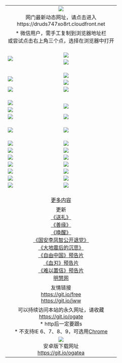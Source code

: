 ﻿<table>
  <tr></tr>
  <tr><td colspan=2 align=center><img src="https://cloud.githubusercontent.com/assets/11880933/13434984/f430fae2-e012-11e5-814f-c2df1e82b247.jpg" /></td></tr>
  <tr><td colspan=2 align=center>网门最新动态网址，请点击进入
<br>https://druds747xo8rt.cloudfront.net
    </td>
  </tr>
  <tr>
    <td colspan=2 align=center>* 微信用户，需手工复制到浏览器地址栏<br>或尝试点击右上角三个点，选择在浏览器中打开
    <!--br>* IE6打开动态网址须在选项中勾选TLS 1.0--></td>
  </tr>
  <tr height="20">
  <tr>
    <td rowspan=2><a href="https://druds747xo8rt.cloudfront.net/ogUP.aspx?name=11DKC.mp4&list=11DKC" target="_blank"><img src="https://druds747xo8rt.cloudfront.net/Up/11DKC1.jpg" /></a></td> 
    <td><div><a href="https://druds747xo8rt.cloudfront.net/ogUP.aspx?name=LRWS.mp4&list=LRWS" target="_blank"><img src="https://druds747xo8rt.cloudfront.net/Up/LRWS.jpg" /></a></td>
   </tr>
  <tr>
    <td><a href="https://druds747xo8rt.cloudfront.net/ogNiceVedio.aspx" target="_blank"><img src="https://druds747xo8rt.cloudfront.net/Up/11TGKDY.jpg" /></a></td>
  </tr>
  <tr height="20">
  <tr>
    <td rowspan=2><a href="https://druds747xo8rt.cloudfront.net/ogUP.aspx?name=4EE/DJ.mp4&list=4EEDJ" target="_blank"><img src="https://druds747xo8rt.cloudfront.net/Up/4EE/DJ140.jpg"/></a></td>
    <td><a href="https://druds747xo8rt.cloudfront.net/ogUP.aspx?name=4EE/ZG.mp4&list=4EEZG" target="_blank"><img src="https://druds747xo8rt.cloudfront.net/Up/4EE/ZG0.jpg"/></a></td>
    <!--td><a href="https://druds747xo8rt.cloudfront.net/ogUP.aspx?name=4EE/HQ.mp4&list=4EEHQ" target="_blank"><img src="https://druds747xo8rt.cloudfront.net/Up/4EE/HQ0.jpg"/></a></td-->
  </tr>
  <tr>
    <td><a href="https://druds747xo8rt.cloudfront.net/ogUP.aspx?name=4EE/QQ.mp4&list=4EEQQ" target="_blank"><img src="https://druds747xo8rt.cloudfront.net/Up/4EE/QQ0.jpg"/></a></td>
  </tr>
  <tr>
    <td><a href="https://druds747xo8rt.cloudfront.net/onCO.aspx?ob=600%CA%C2%CE%EF&op=%D4%F6%C9%BE%B8%C4&args=WH1~%23%C0%E0%D0%CD6%D0%C2%CE%C5%7c%23%C0%E0%D0%CD6%C6%C0%C2%DB" target="_blank"><img src="https://druds747xo8rt.cloudfront.net/Up/0WZ.jpg" /></a></td>
    <td><a href="https://druds747xo8rt.cloudfront.net/onCO.aspx?ob=600%CA%C2%CE%EF&op=%D4%F6%C9%BE%B8%C4&args=WH1~%23%D3%C3%BB%A7" target="_blank"><img src="https://druds747xo8rt.cloudfront.net/Up/0WB.jpg" /></a></td>
  </tr>
  <tr height="20">
  <tr>
    <td><a href="https://druds747xo8rt.cloudfront.net/ogUP.aspx?name=JQR.mp4&count=2" target="_blank"><img src="https://druds747xo8rt.cloudfront.net/Up/JQR.jpg" /></a></td>   
    <td rowspan=2><a href="https://druds747xo8rt.cloudfront.net/ogUP.aspx?name=JP.mp4&count=9" target="_blank"><img src="https://druds747xo8rt.cloudfront.net/Up/JP.jpg" /></td>
  </tr>
  <tr>
    <td><a href="https://druds747xo8rt.cloudfront.net/ogUP.aspx?name=WH.mp4" target="_blank"><img src="https://druds747xo8rt.cloudfront.net/Up/WH.jpg" /></a></td>
  </tr>
  <tr>
    <td><a href="https://druds747xo8rt.cloudfront.net/ogUP.aspx?name=SSZJ.mp4&list=SSZJ" target="_blank"><img src="https://druds747xo8rt.cloudfront.net/Up/SSZJ.jpg" /></a></td>
    <td><a href="https://druds747xo8rt.cloudfront.net/ogUP.aspx?name=WLSH.mp4&count=2" target="_blank"><img src="https://druds747xo8rt.cloudfront.net/Up/WLSH.jpg" /></a</td>
  </tr>
  <tr height="20">
  <tr>
    <td><a href="https://druds747xo8rt.cloudfront.net/ogUP.aspx?name=ZY.mp4&count=2015|16" target="_blank"><img src="https://druds747xo8rt.cloudfront.net/Up/ZY.jpg" /></a</td>
    <td><a href="https://druds747xo8rt.cloudfront.net/ogUP.aspx?name=XTFY.mp4&count=B|2,A|24" target="_blank"><img src="https://druds747xo8rt.cloudfront.net/Up/XTFY.jpg" /></a></td>
  </tr>
  <tr height="20">
  </tr>
  <!--tr>
    <td><a href="https://druds747xo8rt.cloudfront.net/ogUP.aspx?name=4EE/GX.mp4&list=4EEGX" target="_blank"><img src="https://druds747xo8rt.cloudfront.net/Up/4EE/GX0.jpg"/></a></td>
    <td><a href="https://druds747xo8rt.cloudfront.net/ogUP.aspx?name=4EE/HD.mp4&list=4EEHD" target="_blank"><img src="https://druds747xo8rt.cloudfront.net/Up/4EE/HD0.jpg"/></a></td>
  </tr>
  <tr>
    <td><a href="https://druds747xo8rt.cloudfront.net/ogUP.aspx?name=4EE/TX.mp4&list=4EETX" target="_blank"><img src="https://druds747xo8rt.cloudfront.net/Up/4EE/TX0.jpg"/></a></td>
    <td><a href="https://druds747xo8rt.cloudfront.net/ogUP.aspx?name=4EE/WZ.mp4&list=4EEWZ" target="_blank"><img src="https://druds747xo8rt.cloudfront.net/Up/4EE/WZ0.jpg"/></a></td>
  </tr-->
  <tr>
    <td><a href="https://druds747xo8rt.cloudfront.net/onUP.aspx?name=https://du172fz170yac.cloudfront.net/" target="_blank"><img src="https://druds747xo8rt.cloudfront.net/Up/0DTW.jpg"/></a></td>
    <td><a href="https://druds747xo8rt.cloudfront.net/onUP.aspx?name=https://d240ns8up8earz.cloudfront.net/acenter/" target="_blank"><img src="https://druds747xo8rt.cloudfront.net/Up/0TDW.jpg" /></a></td>
  </tr>
  <tr>
    <td><a href="https://druds747xo8rt.cloudfront.net/onUP.aspx?name=https://d4508d6vomz2p.cloudfront.net/gb/nsc413.htm" target="_blank"><img src="https://druds747xo8rt.cloudfront.net/Up/0DJY.jpg" /></a></td>
    <td><a href="https://druds747xo8rt.cloudfront.net/onUP.aspx?name=https://d4apjbhkuxer1.cloudfront.net/xtr/gb/prog204.html" target="_blank"><img src="https://druds747xo8rt.cloudfront.net/Up/0XTR.jpg" /></a></td>
  </tr>
  <tr>
    <td><a href="https://druds747xo8rt.cloudfront.net/onUP.aspx?name=https://d3aj00iefsmfgc.cloudfront.net/" target="_blank"><img src="https://druds747xo8rt.cloudfront.net/Up/0MHW.jpg" /></a></td>
    <td><a href="https://druds747xo8rt.cloudfront.net/onUP.aspx?name=https://d20wz7qt14x5d2.cloudfront.net/" target="_blank"><img src="https://druds747xo8rt.cloudfront.net/Up/0ZJW.jpg" /></a></td>
  </tr>
  <tr>
    <td><a href="https://druds747xo8rt.cloudfront.net/ogUP.aspx?name=0FG.zip" target="_blank"><img src="https://druds747xo8rt.cloudfront.net/Up/0FG.jpg" /></a></td>
    <td><a href="https://druds747xo8rt.cloudfront.net/ogUP.aspx?name=0FGA.apk" target="_blank"><img src="https://druds747xo8rt.cloudfront.net/Up/0FGA.jpg" /></a></td>
  </tr>
  <tr>
    <td><a href="https://druds747xo8rt.cloudfront.net/ogUP.aspx?name=0U.zip" target="_blank"><img src="https://druds747xo8rt.cloudfront.net/Up/0U.jpg" /></a></td>
    <td><a href="https://druds747xo8rt.cloudfront.net/ogUP.aspx?name=0UA.apk" target="_blank"><img src="https://druds747xo8rt.cloudfront.net/Up/0UA.jpg" /></a></td>
  </tr>
  <tr>
    <td><a href="https://druds747xo8rt.cloudfront.net/ogUP.aspx?name=0iPPOTV.zip" target="_blank"><img src="https://druds747xo8rt.cloudfront.net/Up/0iPPOTV.jpg" /></a></td>
    <td><a href="https://druds747xo8rt.cloudfront.net/ogUP.aspx?name=0iNTD.apk" target="_blank"><img src="https://druds747xo8rt.cloudfront.net/Up/0iNTD.jpg" /></a></td>
  </tr>
  <!--tr>
    <td><a href="https://druds747xo8rt.cloudfront.net/ogNice.aspx" target="_blank"><img src="https://druds747xo8rt.cloudfront.net/Up/0WCYY.jpg" /></a></td>
    <td><a href="https://druds747xo8rt.cloudfront.net/onCO.aspx?list=XWPL&mode=m" target="_blank"><img src="https://druds747xo8rt.cloudfront.net/Up/0WZTT.jpg" /></a></td> 
  </tr-->
  <tr>
    <td><a href="https://druds747xo8rt.cloudfront.net/ogDY.aspx" target="_blank"><img src="https://druds747xo8rt.cloudfront.net/Up/0FK.jpg" /></a></td>
    <td><a href="https://druds747xo8rt.cloudfront.net/ogST.aspx" target="_blank"><img src="https://druds747xo8rt.cloudfront.net/Up/0ST.jpg" /></a></td> 
  </tr>
  <tr height="20">
  <tr>
    <td colspan=2 align=center><a href="https://druds747xo8rt.cloudfront.net/ogNice.aspx">更多内容</a>
    </td>
  </tr>
  <tr>
    <td colspan=2 align=center>更新<br>
      <a href="https://druds747xo8rt.cloudfront.net/ogUP.aspx?name=4ESL.mp4" target="_blank">《送礼》</a><br>
      <a href="https://druds747xo8rt.cloudfront.net/ogUP.aspx?name=4ESY.mp4" target="_blank">《善缘》</a><br>
      <a href="https://druds747xo8rt.cloudfront.net/ogUP.aspx?name=4EHX.mp4" target="_blank">《唤醒》</a><br>
      <a href="https://druds747xo8rt.cloudfront.net/ogUP.aspx?name=4LFZ.mp4" target="_blank">《国安李凤智公开退党》</a><br>
      <a href="https://druds747xo8rt.cloudfront.net/ogUP.aspx?name=4DDZHDCS.mp4" target="_blank">《大地震后的沉思》</a><br>
      <a href="https://druds747xo8rt.cloudfront.net/ogUP.aspx?name=11ZYZG0.mp4" target="_blank">《自由中国》预告片</a><br>
      <a href="https://druds747xo8rt.cloudfront.net/ogUP.aspx?name=11XR.mp4" target="_blank">《血刃》预告片</a><br>
      <a href="https://druds747xo8rt.cloudfront.net/ogUP.aspx?name=11NYZX.mp4&count=2" target="_blank">《难以置信》预告片</a><br>
      <a href="https://druds747xo8rt.cloudfront.net/onUP.aspx?name=https://www.minghui.org/" target="_blank">明慧网</a>
    </td>
  </tr>
  <tr>
    <td colspan=2 align=center>友情链接<br>
      <a href="https://git.io/free" target="_blank">https://git.io/free</a><br>
      <a href="https://git.io/jww" target="_blank">https://git.io/jww</a>
    </td>
  </tr>
  <tr>
    <td colspan=2 align=center>可以持续访问本站的永久网址，请收藏<br/><a href="https://git.io/ogate" target="_blank">https://git.io/ogate</a><br/>* http后一定要跟s<br/>* 不支持IE 6、7、8、9，可选用<a href="https://druds747xo8rt.cloudfront.net/ogUP.aspx?name=0ChromePortable.zip">Chrome</a></td>
  </tr>
  <tr>
    <td colspan=2 align=center><a href="https://druds747xo8rt.cloudfront.net/ogUP.aspx?name=0oGate.apk" target="_blank"><img src="https://cloud.githubusercontent.com/assets/11880933/13720399/75e143ee-e842-11e5-9f0a-1421f423c80f.jpg" /></a><br>安卓版下载网址<br><a href="https://git.io/ogatea">https://git.io/ogatea</a></td>
  </tr>
  <!--tr>
    <td colspan=2 align=center>可能失效的动态网址
    </td>
  </tr-->
</table>
